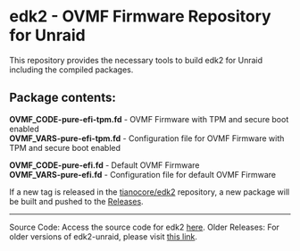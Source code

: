 # edk2 - OVMF Firmware Repository for Unraid

This repository provides the necessary tools to build edk2 for Unraid including the compiled packages.

## Package contents:
**OVMF_CODE-pure-efi-tpm.fd** - OVMF Firmware with TPM and secure boot enabled  
**OVMF_VARS-pure-efi-tpm.fd** - Configuration file for OVMF Firmware with TPM and secure boot enabled  

**OVMF_CODE-pure-efi.fd** - Default OVMF Firmware  
**OVMF_VARS-pure-efi.fd** - Configuration file for default OVMF Firmware

If a new tag is released in the [tianocore/edk2](https://github.com/tianocore/edk2) repository, a new package will be built and pushed to the [Releases](https://github.com/unraid/unraid-edk2/releases).

---

Source Code: Access the source code for edk2 [here](https://github.com/tianocore/edk2).
Older Releases: For older versions of edk2-unraid, please visit [this link](https://github.com/ich777/edk2-unraid/releases).
